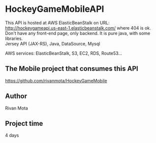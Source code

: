 # HockeyGameMobileAPI

This API is hosted at AWS ElasticBeanStalk on URL: http://hockeygameapi.us-east-1.elasticbeanstalk.com/ where 404 is ok. Don't have any front-end page, only backend. 
It is pure java, with some libraries.  
Jersey API (JAX-RS), Java, DataSource, Mysql

AWS services: ElasticBeanStalk, S3, EC2, RDS, Route53...

## The Mobile project that consumes this API

https://github.com/rivanmota/HockeyGameMobile

## Author

Rivan Mota

## Project time

4 days

